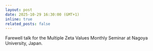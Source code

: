 ```yaml
---
layout: post
date: 2025-10-29 16:30:00 (GMT+1)
inline: true
related_posts: false
---
```


Farewell talk for the Multiple Zeta Values Monthly Seminar at Nagoya University, Japan.
